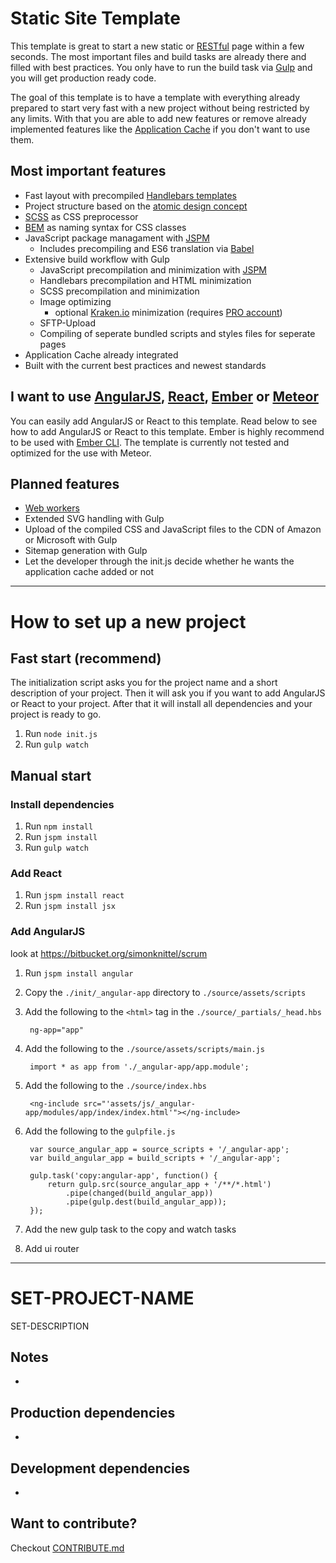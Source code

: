 Static Site Template
===
This template is great to start a new static or [RESTful](http://en.wikipedia.org/wiki/Representational_state_transfer) page within a few seconds. The most important files and build tasks are already there and filled with best practices. You only have to run the build task via [Gulp](http://gulpjs.com/) and you will get production ready code.

The goal of this template is to have a template with everything already prepared to start very fast with a new project without being restricted by any limits. With that you are able to add new features or remove already implemented features like the [Application Cache](http://www.html5rocks.com/en/tutorials/appcache/beginner/) if you don't want to use them.

Most important features
---
* Fast layout with precompiled [Handlebars templates](http://handlebarsjs.com/)
* Project structure based on the [atomic design concept](http://patternlab.io/about.html)
* [SCSS](http://sass-lang.com/) as CSS preprocessor
* [BEM](http://csswizardry.com/2013/01/mindbemding-getting-your-head-round-bem-syntax/) as naming syntax for CSS classes
* JavaScript package managament with [JSPM](http://jspm.io/)
    + Includes precompiling and ES6 translation via [Babel](https://babeljs.io/)
* Extensive build workflow with Gulp
    + JavaScript precompilation and minimization with [JSPM](http://jspm.io/)
    + Handlebars precompilation and HTML minimization
    + SCSS precompilation and minimization
    + Image optimizing
        - optional [Kraken.io](https://kraken.io/) minimization (requires [PRO account](https://kraken.io/pro))
    + SFTP-Upload
    + Compiling of seperate bundled scripts and styles files for seperate pages
* Application Cache already integrated
* Built with the current best practices and newest standards

I want to use [AngularJS](https://angularjs.org/), [React](https://facebook.github.io/react/), [Ember](http://emberjs.com/) or [Meteor](https://www.meteor.com/)
---
You can easily add AngularJS or React to this template. Read below to see how to add AngularJS or React to this template. Ember is highly recommend to be used with [Ember CLI](http://www.ember-cli.com/). The template is currently not tested and optimized for the use with Meteor.

Planned features
---
* [Web workers](http://www.html5rocks.com/en/tutorials/workers/basics/)
* Extended SVG handling with Gulp
* Upload of the compiled CSS and JavaScript files to the CDN of Amazon or Microsoft with Gulp
* Sitemap generation with Gulp
* Let the developer through the init.js decide whether he wants the application cache added or not

---

How to set up a new project
===

Fast start (recommend)
---
The initialization script asks you for the project name and a short description of your project. Then it will ask you if you want to add AngularJS or React to your project. After that it will install all dependencies and your project is ready to go.

1. Run `node init.js`
1. Run `gulp watch`

Manual start
---

### Install dependencies
1. Run `npm install`
1. Run `jspm install`
1. Run `gulp watch`

### Add React
1. Run `jspm install react`
1. Run `jspm install jsx`

### Add AngularJS
look at https://bitbucket.org/simonknittel/scrum


1. Run `jspm install angular`
1. Copy the `./init/_angular-app` directory to `./source/assets/scripts`
1. Add the following to the `<html>` tag in the `./source/_partials/_head.hbs`

        ng-app="app"

1. Add the following to the `./source/assets/scripts/main.js`

        import * as app from './_angular-app/app.module';

1. Add the following to the `./source/index.hbs`

        <ng-include src="'assets/js/_angular-app/modules/app/index/index.html'"></ng-include>

1. Add the following to the `gulpfile.js`

        var source_angular_app = source_scripts + '/_angular-app';
        var build_angular_app = build_scripts + '/_angular-app';

        gulp.task('copy:angular-app', function() {
            return gulp.src(source_angular_app + '/**/*.html')
                .pipe(changed(build_angular_app))
                .pipe(gulp.dest(build_angular_app));
        });

1. Add the new gulp task to the copy and watch tasks

1. Add ui router

---

SET-PROJECT-NAME
===
SET-DESCRIPTION

Notes
---
*

Production dependencies
---
*

Development dependencies
---
*

Want to contribute?
---
Checkout [CONTRIBUTE.md](./CONTRIBUTE.md)
